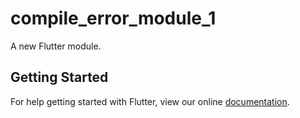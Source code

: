 # compile_error_module_1

A new Flutter module.

## Getting Started

For help getting started with Flutter, view our online
[documentation](https://flutter.dev/).
